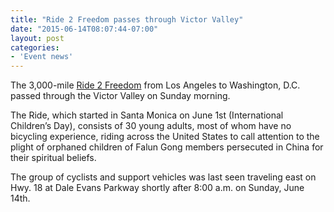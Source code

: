 ```yaml
---
title: "Ride 2 Freedom passes through Victor Valley"
date: "2015-06-14T08:07:44-07:00"
layout: post
categories:
- 'Event news'
---
```


The 3,000-mile [Ride 2 Freedom](http://ride2freedom.us) from Los Angeles to Washington, D.C. passed through the Victor Valley on Sunday morning.

The Ride, which started in Santa Monica on June 1st (International Children’s Day), consists of 30 young adults, most of whom have no bicycling experience, riding across the United States to call attention to the plight of orphaned children of Falun Gong members persecuted in China for their spiritual beliefs.

The group of cyclists and support vehicles was last seen traveling east on Hwy. 18 at Dale Evans Parkway shortly after 8:00 a.m. on Sunday, June 14th.